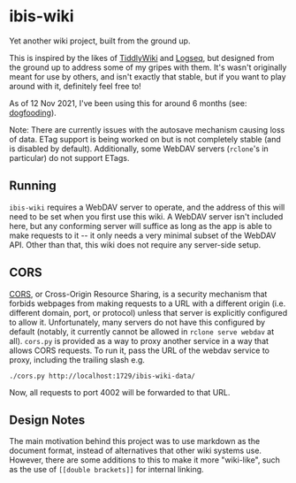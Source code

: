 # ibis-wiki
Yet another wiki project, built from the ground up.

This is inspired by the likes of [TiddlyWiki](https://tiddlywiki.com/) and [Logseq](https://logseq.com/), but designed from the ground up to address some of my gripes with them.
It's wasn't originally meant for use by others, and isn't exactly that stable, but if you want to play around with it, definitely feel free to!

As of 12 Nov 2021, I've been using this for around 6 months (see: [dogfooding](https://indieweb.org/selfdogfood)).

Note: There are currently issues with the autosave mechanism causing loss of data.
ETag support is being worked on but is not completely stable (and is disabled by default).
Additionally, some WebDAV servers (`rclone`'s in particular) do not support ETags.

## Running

`ibis-wiki` requires a WebDAV server to operate, and the address of this will need to be set when you first use this wiki.
A WebDAV server isn't included here, but any conforming server will suffice as long as the app is able to make requests to it -- it only needs a very minimal subset of the WebDAV API.
Other than that, this wiki does not require any server-side setup.

## CORS

[CORS](https://developer.mozilla.org/en-US/docs/Web/HTTP/CORS), or Cross-Origin Resource Sharing, is a security mechanism that forbids webpages from making requests to a URL with a different origin (i.e. different domain, port, or protocol) unless that server is explicitly configured to allow it.
Unfortunately, many servers do not have this configured by default (notably, it currently cannot be allowed in `rclone serve webdav` at all).
`cors.py` is provided as a way to proxy another service in a way that allows CORS requests.
To run it, pass the URL of the webdav service to proxy, including the trailing slash e.g.

```
./cors.py http://localhost:1729/ibis-wiki-data/
```

Now, all requests to port 4002 will be forwarded to that URL.

## Design Notes

The main motivation behind this project was to use markdown as the document format, instead of alternatives that other wiki systems use.
However, there are some additions to this to make it more "wiki-like", such as the use of `[[double brackets]]` for internal linking.
